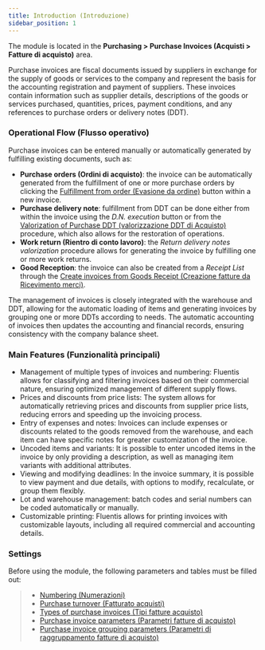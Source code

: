 ```yaml
---
title: Introduction (Introduzione)
sidebar_position: 1
---
```


The module is located in the **Purchasing > Purchase Invoices (Acquisti > Fatture di acquisto)** area.

Purchase invoices are fiscal documents issued by suppliers in exchange for the supply of goods or services to the company and represent the basis for the accounting registration and payment of suppliers. These invoices contain information such as supplier details, descriptions of the goods or services purchased, quantities, prices, payment conditions, and any references to purchase orders or delivery notes (DDT).

### **Operational Flow (Flusso operativo)**

Purchase invoices can be entered manually or automatically generated by fulfilling existing documents, such as:

- **Purchase orders (Ordini di acquisto)**: the invoice can be automatically generated from the fulfillment of one or more purchase orders by clicking the [Fulfillment from order (Evasione da ordine)](/docs/purchase/purchase-invoices/insert-purchase-invoice/purchase-invoice) button within a new invoice.   
- **Purchase delivery note**: fulfillment from DDT can be done either from within the invoice using the *D.N. execution* button or from the [Valorization of Purchase DDT (valorizzazione DDT di Acquisto)](/docs/purchase/purchase-invoices/procedures/purchase-delivery-note-valorization) procedure, which also allows for the restoration of operations. 
- **Work return (Rientro di conto lavoro)**: the *Return delivery notes valorization* procedure allows for generating the invoice by fulfilling one or more work returns.   
- **Good Reception**: the invoice can also be created from a *Receipt List* through the [Create invoices from Goods Receipt (Creazione fatture da Ricevimento merci)](/docs/purchase/purchase-invoices/procedures/create-purchase-invoices-from-goods-receipt).    

The management of invoices is closely integrated with the warehouse and DDT, allowing for the automatic loading of items and generating invoices by grouping one or more DDTs according to needs. The automatic accounting of invoices then updates the accounting and financial records, ensuring consistency with the company balance sheet.


### **Main Features (Funzionalità principali)**

- Management of multiple types of invoices and numbering: Fluentis allows for classifying and filtering invoices based on their commercial nature, ensuring optimized management of different supply flows.
- Prices and discounts from price lists: The system allows for automatically retrieving prices and discounts from supplier price lists, reducing errors and speeding up the invoicing process.
- Entry of expenses and notes: Invoices can include expenses or discounts related to the goods removed from the warehouse, and each item can have specific notes for greater customization of the invoice.
- Uncoded items and variants: It is possible to enter uncoded items in the invoice by only providing a description, as well as managing item variants with additional attributes.
- Viewing and modifying deadlines: In the invoice summary, it is possible to view payment and due details, with options to modify, recalculate, or group them flexibly.
- Lot and warehouse management: batch codes and serial numbers can be coded automatically or manually. 
- Customizable printing: Fluentis allows for printing invoices with customizable layouts, including all required commercial and accounting details.

### **Settings**

Before using the module, the following parameters and tables must be filled out: 
> - [Numbering (Numerazioni)](/docs/configurations/tables/fluentis-numerations)    
> - [Purchase turnover (Fatturato acquisti)](/docs/configurations/tables/purchase/purchase-turnover/)
> - [Types of purchase invoices (Tipi fatture acquisto)](/docs/configurations/tables/purchase/purchase-invoices-type)
> - [Purchase invoice parameters (Parametri fatture di acquisto)](/docs/configurations/parameters/purchase/purchase-invoices-parameters)
> - [Purchase invoice grouping parameters (Parametri di raggruppamento fatture di acquisto)](/docs/configurations/parameters/purchase/invoice-grouping/)